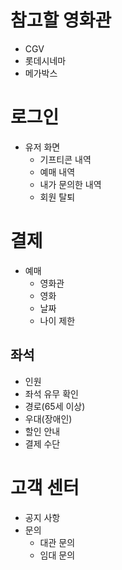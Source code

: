 # 참고할 영화관
- CGV
- 롯데시네마
- 메가박스

# 로그인
- 유저 화면
  - 기프티콘 내역
  - 예매 내역
  - 내가 문의한 내역
  - 회원 탈퇴

# 결제
- 예매
  - 영화관
  - 영화
  - 날짜
  - 나이 제한

## 좌석
  - 인원
  - 좌석 유무 확인
  - 경로(65세 이상)
  - 우대(장애인)
  - 할인 안내
  - 결제 수단

# 고객 센터
- 공지 사항
- 문의
  - 대관 문의
  - 임대 문의